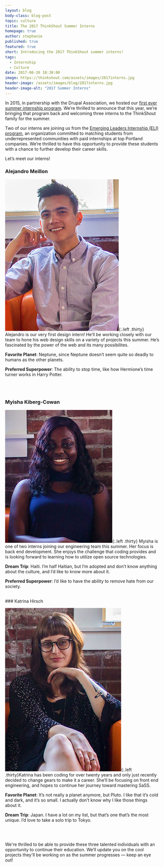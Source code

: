 ```yaml
---
layout: blog
body-class: blog-post
topic: culture
title: The 2017 ThinkShout Summer Interns
homepage: true
author: stephanie
published: true
featured: true
short: Introducing the 2017 ThinkShout summer interns!
tags:
  - Internship
  - Culture
date: 2017-06-26 18:30:00
image: https://thinkshout.com/assets/images/2017interns.jpg
header-image: /assets/images/blog/2017interns.jpg
header-image-alt: "2017 Summer Interns"
---
```


In 2015, in partnership with the Drupal Association, we hosted our [first ever summer internship program](https://thinkshout.com/blog/2015/06/meet-the-interns/). We’re thrilled to announce that this year, we’re bringing that program back and welcoming three interns to the ThinkShout family for the summer.
 
Two of our interns are joining us from the [Emerging Leaders Internship (ELI) program](http://emergingleadersinternship.org/), an organization committed to matching students from underrepresented communities with paid internships at top Portland companies. We’re thrilled to have this opportunity to provide these students with a chance to further develop their career skills.
 
Let’s meet our interns!

### Alejandro Meillon

![alejandro.jpg](/assets/images/blog/alejandro.jpg){:.left .thirty} Alejandro is our very first design intern! He’ll be working closely with our team to hone his web design skills on a variety of projects this summer. He’s fascinated by the power of the web and its many possibilites. 
 
**Favorite Planet**: Neptune, since Neptune doesn’t seem quite so deadly to humans as the other planets.  
 
**Preferred Superpower**: The ability to stop time, like how Hermione’s time turner works in Harry Potter.

<br><br>

### Myisha Kiberg-Cowan

![myisha2.jpg](/assets/images/blog/myisha2.jpg){:.left .thirty} Myisha is one of two interns joining our engineering team this summer. Her focus is back end development. She enjoys the challenge that coding provides and is looking forward to learning how to utilize open source technologies.
 
**Dream Trip**: Haiti. I’m half Haitian, but I’m adopted and don’t know anything about the culture, and I’d like to know more about it.
 
**Preferred Superpower**: I’d like to have the ability to remove hate from our society.

<br>
### Katrina Hirsch

![katrina.jpg](/assets/images/blog/katrina.jpg){:.left .thirty}Katrina has been coding for over twenty years and only just recently decided to change gears to make it a career. She’ll be focusing on front end engineering, and hopes to continue her journey toward mastering SaSS. 
 
**Favorite Planet**: It’s not really a planet anymore, but Pluto. I like that it’s cold and dark, and it’s so small. I actually don’t know why I like those things about it.
 
**Dream Trip**: Japan. I have a lot on my list, but that’s one that’s the most unique. I’d love to take a solo trip to Tokyo.
 
<br><br>
 
We're thrilled to be able to provide these three talented individuals with an opportunity to continue their education. We’ll update you on the cool projects they'll be working on as the summer progresses — keep an eye out!
